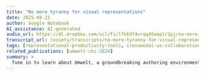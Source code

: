 ```yaml
---
title: "No more tyranny for visual representations"
date: 2025-08-21
author: Google Notebook
AI_assistance: AI-generated
audio_url: https://dl.dropbox.com/scl/fi/lfhb9f4vrqq45eep1r2pj/no-more-tyranny-for-visual-representations.m4a?rlkey=hmone56muhbiwctsev5daq1z9&dl=1
transcript_url: /assets/transcripts/no-more-tyranny-for-visual-representations.html
tags: [representational-productivity-tools, crossmodal-ux-collaboration]
related_publications: [umwelt-chi-2024]
summary: >
  Tune in to learn about Umwelt, a groundbreaking authoring environment designed for blind and partially sighted individuals and their sighted collaborators to independently create and explore multimodal data representations. We'll discuss how it de-centers traditional visual-first approaches, treating visualization, sonification, and textual descriptions as co-equal ways to understand data, and how this enables complementary overview and detailed perspectives for analysis.
---
```


